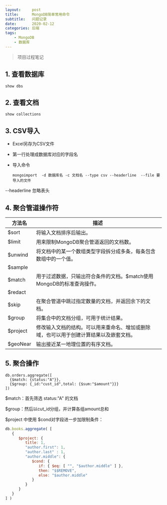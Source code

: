 ```yaml
---
layout:     post
title:      MongoDB简单常用命令
subtitle:   问题记录
date:       2020-02-12
categories:	后端
tags:
    - MongoDB
    - 数据库
---
```


> 项目过程笔记

## 1. 查看数据库

```shell
show dbs
```
## 2. 查看文档
```shell
show collections
```
<!--more-->  
## 3. CSV导入
- Excel另存为CSV文件

- 第一行处理成数据库对应的字段名

- 导入命令
	```shell
	mongoimport  -d 数据库名 -c 文档名 --type csv --headerline  --file 要导入的文件
	```
--headerline   忽略表头

## 4. 聚合管道操作符
| 方法名 | 描述 |
| -- | -- |
| $sort  | 将输入文档排序后输出。 |
| $limit | 用来限制MongoDB聚合管道返回的文档数。 |
| $unwind |	将文档中的某一个数组类型字段拆分成多条，每条包含数组中的一个值。 |
| $sample |
| $match | 用于过滤数据，只输出符合条件的文档。$match使用MongoDB的标准查询操作。 |
| $redact |	 |
| $skip | 在聚合管道中跳过指定数量的文档，并返回余下的文档。 |
| $group | 将集合中的文档分组，可用于统计结果。 |
| $project | 修改输入文档的结构。可以用来重命名、增加或删除域，也可以用于创建计算结果以及嵌套文档。 |
| $geoNear | 输出接近某一地理位置的有序文档。 |

## 5. 聚合操作
  ```shell
  db.orders.aggregate([
    {$match: {status:"A"}}, 
    {$group: {_id:"cust_id",total: {$sum:"$amount"}}} 
  ])
  ```

  $match：首先筛选 status:"A" 的文档

  $group：然后以cut_id分组，并计算各组amount总和

  $project 中使用 ​\$cond对字段进一步加限制条件：

  ```js
  db.books.aggregate( [
     {
        $project: {
           title: 1,
           "author.first": 1,
           "author.last" : 1,
           "author.middle": {
              $cond: {
                 if: { $eq: [ "", "$author.middle" ] },
                 then: "$$REMOVE",
                 else: "$author.middle"
              }
           }
        }
     }
  ] )
  ```

  